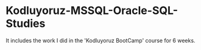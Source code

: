 # Kodluyoruz-MSSQL-Oracle-SQL-Studies
It includes the work I did in the 'Kodluyoruz BootCamp' course for 6 weeks.
